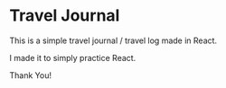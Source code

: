 # Travel Journal

This is a simple travel journal / travel log made in React.

I made it to simply practice React.

Thank You!